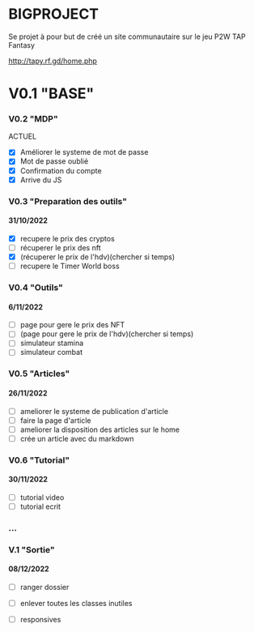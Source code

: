 # BIGPROJECT

Se projet à pour but de créé un site communautaire sur le jeu P2W TAP Fantasy

http://tapy.rf.gd/home.php



# V0.1 "BASE"



### V0.2 "MDP"  

ACTUEL 

- [x] Améliorer le systeme de mot de passe 
- [x] Mot de passe oublié
- [x] Confirmation du compte
- [x] Arrive du JS

### V0.3 "Preparation des outils"

#### 31/10/2022


- [x] recupere le prix des cryptos
- [ ] récuperer le prix des nft
- [x] (récuperer le prix de l'hdv)(chercher si temps)
- [ ] recupere le Timer World boss

### V0.4 "Outils"

#### 6/11/2022

- [ ] page pour gere le prix des NFT
- [ ] (page pour gere le prix de l'hdv)(chercher si temps)
- [ ] simulateur stamina
- [ ] simulateur combat

### V0.5 "Articles"

#### 26/11/2022

- [ ] ameliorer le systeme de publication d'article 
- [ ] faire la page d'article 
- [ ] ameliorer la disposition des articles sur le home
- [ ] crée un article avec du markdown

### V0.6 "Tutorial"

#### 30/11/2022

- [ ] tutorial video
- [ ] tutorial ecrit

### ...

### V.1 "Sortie"

#### 08/12/2022

- [ ] ranger dossier 
- [ ] enlever toutes les classes inutiles
- [ ] responsives

